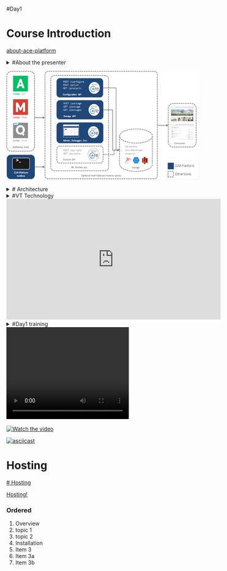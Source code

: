 #Day1



# Course Introduction

<audio>
  <source src="./audio/ace-platform-intro.m4a" type="audio/mp3"/>
  <p>
    Your browser doesn't support HTML5 audio.
    Here is a <a href="./audio/ace-platform-intro.m4a">link to download the audio</a> instead.
  </p>
</audio>

[about-ace-platform](https://docs.configit.com/ace/admin/ace-platform/about-ace-platform)






<details>
<summary> 
#About the presenter
</summary>
<p>

#### yes, even hidden code blocks!

```python
print("hello world!")
```

</p>
</details>


![image](./images/architechture.png)
<details>
<summary> 
# Architecture
</summary>
![image](images/architechture.png)
</details>


<details>
<summary> 
#VT Technology
</summary>



</details>


<iframe width="560" height="315" src="https://www.youtube.com/embed/tPPIGC58ih8" title="YouTube video player" frameborder="0" allow="accelerometer; autoplay; clipboard-write; encrypted-media; gyroscope; picture-in-picture" allowfullscreen></iframe>

<details>
<summary> 
#Day1 training
</summary>




[![Alternate Text](https://i.imgur.com/vKb2F1B.png)](./video/small.mp4 "Link Title")

</details>

<video width="320" height="240" controls>
  <source src="./video/small.mp4" type="video/mp4">
Your browser does not support the video tag.
</video>


[![Watch the video](https://i.imgur.com/vKb2F1B.png)](https://youtu.be/vt5fpE0bzSY)


[![asciicast](https://asciinema.org/a/113463.png)](https://asciinema.org/a/113463)

# Hosting

[# Hosting](https://github.com/configit-samples/clm-hosting)

<a href="https://github.com/configit-samples/clm-hosting" target="_blank">Hosting!</a>


### Ordered

1. Overview
  1. topic 1
  2. topic 2
2. Installation
13. Item 3
  1. Item 3a
  1. Item 3b








